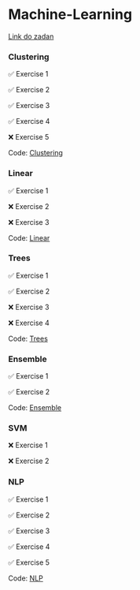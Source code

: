 # Machine-Learning

[Link do zadan](https://github.com/kprzystalski/ml24)

### Clustering

✅ Exercise 1

✅ Exercise 2

✅ Exercise 3

✅ Exercise 4

:x: Exercise 5

Code: [Clustering](047Clustering_Exercises.ipynb)

### Linear

✅ Exercise 1

:x: Exercise 2

:x: Exercise 3

Code: [Linear](025_Exercises.ipynb)

### Trees

✅ Exercise 1

✅ Exercise 2

:x: Exercise 3

:x: Exercise 4

Code: [Trees](055Decision_trees_Exercises.ipynb)

### Ensemble

✅ Exercise 1

✅ Exercise 2

Code: [Ensemble](075Ensemble_Exercises.ipynb)

### SVM

:x: Exercise 1

:x: Exercise 2

<!-- Code: [SVM](065_SVM_Exercises.ipynb) -->

### NLP

✅ Exercise 1

✅ Exercise 2

✅ Exercise 3

✅ Exercise 4

✅ Exercise 5

Code: [NLP](106_NLP_Exercises.ipynb)
